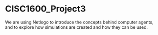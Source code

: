 # CISC1600_Project3
We are using Netlogo to introduce the concepts behind computer agents, and to explore how
simulations are created and how they can be used.
